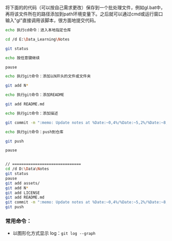将下面的的代码（可以按自己需求更改）保存到一个批处理文件，例如gl.bat中，再将该文件所在的路径添加到path环境变量下。之后就可以通过cmd或运行窗口输入"gl"直接调用该脚本，很方面地提交代码。

```bash
echo 执行cd命令：进入本地指定仓库

cd /d E:\Data_Learning\Notes

git status

echo 按任意键继续

pause

echo 执行git命令：添加以N开头的文件或文件夹

git add N* 

echo 执行git命令：添加README

git add README.md

echo 执行git命令：添加描述

git commit -m ":memo: Update notes at %Date:~0,4%/%Date:~5,2%/%Date:~8,2% %Time:~0,2%:%Time:~3,2%"

echo 执行git命令：push到仓库  

git push

pause


// ==============================
cd /d D:\Data\Notes
git status
pause
git add assets/
git add N*
git add LICENSE
git add README.md
git commit -m ":memo: Update notes at %Date:~0,4%/%Date:~5,2%/%Date:~8,2% %Time:~0,2%:%Time:~3,2%"
git push
```





### 常用命令：

+ 以图形化方式显示 log：`git log --graph`

